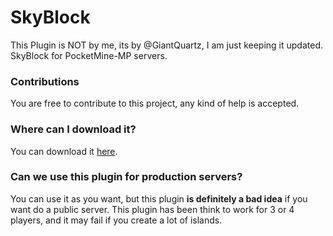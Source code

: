# SkyBlock
This Plugin is NOT by me, its by @GiantQuartz, I am just keeping it updated. 
SkyBlock for PocketMine-MP servers.
### Contributions
You are free to contribute to this project, any kind of help is accepted.
### Where can I download it?
You can download it [here](https://poggit.pmmp.io/ci/giantquartz-plugin-collection/SkyBlock).
### Can we use this plugin for production servers?
You can use it as you want, but this plugin **is definitely a bad idea** if you want do a public server. This plugin has been think to work for 3 or 4 players, and it may fail if you create a lot of islands.

